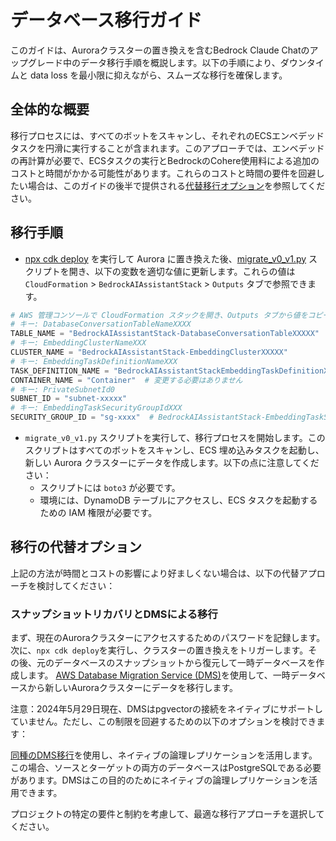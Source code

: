 # データベース移行ガイド

このガイドは、Auroraクラスターの置き換えを含むBedrock Claude Chatのアップグレード中のデータ移行手順を概説します。以下の手順により、ダウンタイムと data loss を最小限に抑えながら、スムーズな移行を確保します。

## 全体的な概要

移行プロセスには、すべてのボットをスキャンし、それぞれのECSエンベデッドタスクを円滑に実行することが含まれます。このアプローチでは、エンベデッドの再計算が必要で、ECSタスクの実行とBedrockのCohere使用料による追加のコストと時間がかかる可能性があります。これらのコストと時間の要件を回避したい場合は、このガイドの後半で提供される[代替移行オプション](#alternative-migration-options)を参照してください。

## 移行手順

- [npx cdk deploy](../README.md#deploy-using-cdk) を実行して Aurora に置き換えた後、[migrate_v0_v1.py](./migrate_v0_v1.py) スクリプトを開き、以下の変数を適切な値に更新します。これらの値は `CloudFormation` > `BedrockAIAssistantStack` > `Outputs` タブで参照できます。

```py
# AWS 管理コンソールで CloudFormation スタックを開き、Outputs タブから値をコピーします。
# キー: DatabaseConversationTableNameXXXX
TABLE_NAME = "BedrockAIAssistantStack-DatabaseConversationTableXXXXX"
# キー: EmbeddingClusterNameXXX
CLUSTER_NAME = "BedrockAIAssistantStack-EmbeddingClusterXXXXX"
# キー: EmbeddingTaskDefinitionNameXXX
TASK_DEFINITION_NAME = "BedrockAIAssistantStackEmbeddingTaskDefinitionXXXXX"
CONTAINER_NAME = "Container"  # 変更する必要はありません
# キー: PrivateSubnetId0
SUBNET_ID = "subnet-xxxxx"
# キー: EmbeddingTaskSecurityGroupIdXXX
SECURITY_GROUP_ID = "sg-xxxx"  # BedrockAIAssistantStack-EmbeddingTaskSecurityGroupXXXXX
```

- `migrate_v0_v1.py` スクリプトを実行して、移行プロセスを開始します。このスクリプトはすべてのボットをスキャンし、ECS 埋め込みタスクを起動し、新しい Aurora クラスターにデータを作成します。以下の点に注意してください：
  - スクリプトには `boto3` が必要です。
  - 環境には、DynamoDB テーブルにアクセスし、ECS タスクを起動するための IAM 権限が必要です。

## 移行の代替オプション

上記の方法が時間とコストの影響により好ましくない場合は、以下の代替アプローチを検討してください：

### スナップショットリカバリとDMSによる移行

まず、現在のAuroraクラスターにアクセスするためのパスワードを記録します。次に、`npx cdk deploy`を実行し、クラスターの置き換えをトリガーします。その後、元のデータベースのスナップショットから復元して一時データベースを作成します。
[AWS Database Migration Service (DMS)](https://aws.amazon.com/dms/)を使用して、一時データベースから新しいAuroraクラスターにデータを移行します。

注意：2024年5月29日現在、DMSはpgvectorの接続をネイティブにサポートしていません。ただし、この制限を回避するための以下のオプションを検討できます：

[同種のDMS移行](https://docs.aws.amazon.com/dms/latest/userguide/dm-migrating-data.html)を使用し、ネイティブの論理レプリケーションを活用します。この場合、ソースとターゲットの両方のデータベースはPostgreSQLである必要があります。DMSはこの目的のためにネイティブの論理レプリケーションを活用できます。

プロジェクトの特定の要件と制約を考慮して、最適な移行アプローチを選択してください。
